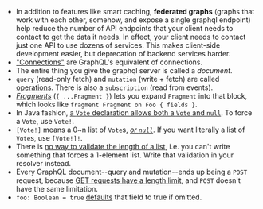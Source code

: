 * In addition to features like smart caching, **federated graphs** (graphs that work with each other, somehow, and expose a single graphql endpoint) help reduce the number of API endpoints that your client needs to contact to get the data it needs. In effect, your client needs to contact just one API to use dozens of services. This makes client-side development easier, but deprecation of backend services harder.
* ["Connections"](https://www.apollographql.com/blog/graphql/explaining-graphql-connections/) are GraphQL's equivalent of connections.
* The entire thing you give the graphql server is called a *document*.
* `query` (read-only fetch) and `mutation` (write + fetch) are called [operations](https://spec.graphql.org/draft/#sec-Language.Operations). There is also a `subscription` (read from events).
* [*Fragments*](https://spec.graphql.org/draft/#sec-Language.Fragments) (`{ ...Fragment }`) lets you expand `Fragment` into that block, which looks like `fragment Fragment on Foo { fields }`.
* In Java fashion, [a `Vote` declaration allows both a `Vote` and `null`](https://stackoverflow.com/a/46771890/1558430). To force a `Vote`, use `Vote!`.
* `[Vote!]` means a 0~n list of `Vote`s, [*or `null`*](https://stackoverflow.com/a/46771890/1558430). If you want literally a list of `Vote`s, use `[Vote!]!`.
* There is [no way to validate the length of a list](https://stackoverflow.com/a/62192275/1558430), i.e. you can't write something that forces a 1-element list. Write that validation in your resolver instead.
* Every GraphQL document--query and mutation--ends up being a `POST` request, because [GET requests have a length limit](https://old.reddit.com/r/graphql/comments/ekzn86/why_does_graphql_only_take_http_post_for_requests/fdeo84g/), and `POST` doesn't have the same limitation.
* `foo: Boolean = true` [defaults](https://stackoverflow.com/a/51567429/1558430) that field to true if omitted.
